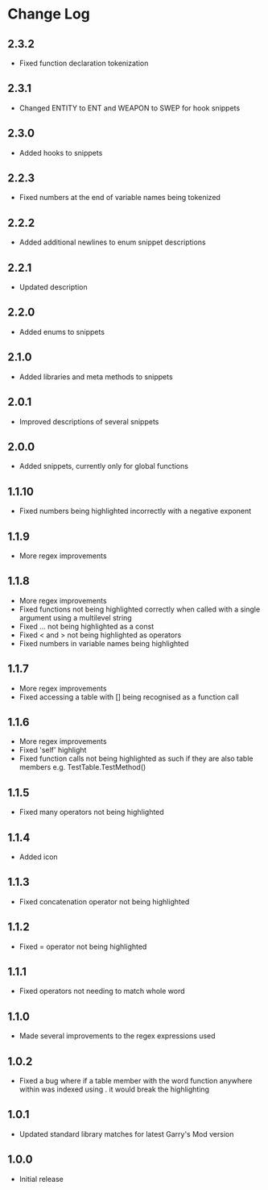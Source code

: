 # Change Log

## 2.3.2
- Fixed function declaration tokenization
## 2.3.1
- Changed ENTITY to ENT and WEAPON to SWEP for hook snippets

## 2.3.0
- Added hooks to snippets

## 2.2.3
- Fixed numbers at the end of variable names being tokenized

## 2.2.2
- Added additional newlines to enum snippet descriptions

## 2.2.1
- Updated description

## 2.2.0
- Added enums to snippets

## 2.1.0
- Added libraries and meta methods to snippets

## 2.0.1
- Improved descriptions of several snippets

## 2.0.0
- Added snippets, currently only for global functions

## 1.1.10
- Fixed numbers being highlighted incorrectly with a negative exponent

## 1.1.9
- More regex improvements

## 1.1.8
- More regex improvements
- Fixed functions not being highlighted correctly when called with a single argument using a multilevel string
- Fixed ... not being highlighted as a const
- Fixed < and > not being highlighted as operators
- Fixed numbers in variable names being highlighted

## 1.1.7
- More regex improvements
- Fixed accessing a table with [] being recognised as a function call

## 1.1.6
- More regex improvements
- Fixed 'self' highlight
- Fixed function calls not being highlighted as such if they are also table members e.g. TestTable.TestMethod()

## 1.1.5
- Fixed many operators not being highlighted

## 1.1.4
- Added icon

## 1.1.3
- Fixed concatenation operator not being highlighted

## 1.1.2
- Fixed = operator not being highlighted

## 1.1.1
- Fixed operators not needing to match whole word

## 1.1.0
- Made several improvements to the regex expressions used

## 1.0.2
- Fixed a bug where if a table member with the word function anywhere within was indexed using . it would break the highlighting

## 1.0.1
- Updated standard library matches for latest Garry's Mod version

## 1.0.0
- Initial release
